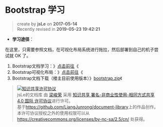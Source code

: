 Bootstrap 学习
===

> create by **jsLe** on **2017-05-14**  
> Recently revised in **2019-05-23 19:42:21**

* **学习途径**：

在这里，只需要参照文档，在可视化布局系统进行拖拉，然后部署到自己的机子尝试就 OK 了。

1. Bootstrap文档学习：》[点击前往](http://www.runoob.com/bootstrap/bootstrap-tutorial.html)《
2. Bootstrap可视化布局：》[点击前往](http://www.ibootstrap.cn/)《
3. Bootstrap文档下载（楼主目前使用版本）》[bootstrap.zip](./resource/bootstrap.zip)《

> <a rel="license" href="http://creativecommons.org/licenses/by-nc-sa/4.0/"><img alt="知识共享许可协议" style="border-width:0" src="https://i.creativecommons.org/l/by-nc-sa/4.0/88x31.png" /></a><br /><span xmlns:dct="http://purl.org/dc/terms/" property="dct:title">jsLe的文档库</span> 由 <a xmlns:cc="http://creativecommons.org/ns#" href="https://github.com/LiangJunrong/document-library" property="cc:attributionName" rel="cc:attributionURL">梁峻荣</a> 采用 <a rel="license" href="http://creativecommons.org/licenses/by-nc-sa/4.0/">知识共享 署名-非商业性使用-相同方式共享 4.0 国际 许可协议</a>进行许可。<br />基于<a xmlns:dct="http://purl.org/dc/terms/" href="https://github.com/LiangJunrong/document-library" rel="dct:source">https://github.com/LiangJunrong/document-library</a>上的作品创作。<br />本许可协议授权之外的使用权限可以从 <a xmlns:cc="http://creativecommons.org/ns#" href="https://creativecommons.org/licenses/by-nc-sa/2.5/cn/" rel="cc:morePermissions">https://creativecommons.org/licenses/by-nc-sa/2.5/cn/</a> 处获得。